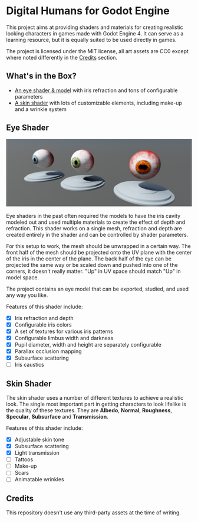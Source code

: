 # Digital Humans for Godot Engine

This project aims at providing shaders and materials for creating realistic
looking characters in games made with Godot Engine 4. It can serve as a learning
resource, but it is equally suited to be used directly in games.

The project is licensed under the MIT license, all art assets are CC0 except
where noted differently in the [Credits](#credits) section.

## What's in the Box?

- [An eye shader & model](#eye-shader) with iris refraction and tons of configurable parameters
- [A skin shader](#skin-shader) with lots of customizable elements, including make-up and a wrinkle system

## Eye Shader

![Eye Showcase](docs/eye.jpg)

Eye shaders in the past often required the models to have the iris cavity modeled
out and used multiple materials to create the effect of depth and refraction. This
shader works on a single mesh, refraction and depth are created entirely in the
shader and can be controlled by shader parameters.

For this setup to work, the mesh should be unwrapped in a certain way. The front
half of the mesh should be projected onto the UV plane with the center of the iris
in the center of the plane. The back half of the eye can be projected the same way
or be scaled down and pushed into one of the corners, it doesn't really matter.
"Up" in UV space should match "Up" in model space.

The project contains an eye model that can be exported, studied, and used any way
you like.

Features of this shader include:

- [X] Iris refraction and depth
- [X] Configurable iris colors
- [X] A set of textures for various iris patterns
- [X] Configurable limbus width and darkness
- [X] Pupil diameter, width and height are separately configurable
- [X] Parallax occlusion mapping
- [X] Subsurface scattering
- [ ] Iris caustics

## Skin Shader

The skin shader uses a number of different textures to achieve a realistic look.
The single most important part in getting characters to look lifelike is the quality
of these textures. They are **Albedo**, **Normal**, **Roughness**, **Specular**,
**Subsurface** and **Transmission**.

Features of this shader include:

- [X] Adjustable skin tone
- [X] Subsurface scattering
- [X] Light transmission
- [ ] Tattoos
- [ ] Make-up
- [ ] Scars
- [ ] Animatable wrinkles

## Credits

This repository doesn't use any third-party assets at the time of writing.
